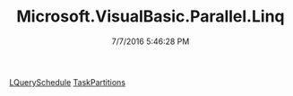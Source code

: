 ﻿---
title: Microsoft.VisualBasic.Parallel.Linq
date: 7/7/2016 5:46:28 PM
---

[LQuerySchedule](T-Microsoft.VisualBasic.Parallel.Linq.LQuerySchedule.html)
[TaskPartitions](T-Microsoft.VisualBasic.Parallel.Linq.TaskPartitions.html)
